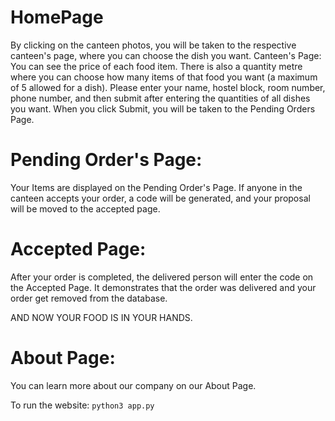 # HomePage

By clicking on the canteen photos, you will be taken to the respective canteen's page, where you can choose the dish you want.
Canteen's Page:
You can see the price of each food item. There is also a quantity metre where you can choose how many items of that food you want (a maximum of 5 allowed for a dish).
Please enter your name, hostel block, room number, phone number, and then submit after entering the quantities of all dishes you want. When you click Submit, you will be taken to the Pending Orders Page.

# Pending Order's Page:

Your Items are displayed on the Pending Order's Page. If anyone in the canteen accepts your order, a code will be generated, and your proposal will be moved to the accepted page.

# Accepted Page:

After your order is completed, the delivered person will enter the code on the Accepted Page. It demonstrates that the order was delivered and your order get removed from the database.

AND NOW YOUR FOOD IS IN YOUR HANDS.

# About Page:

You can learn more about our company on our About Page.

To run the website:
`python3 app.py`

